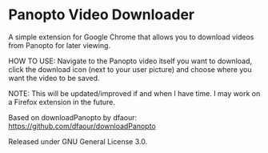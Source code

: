 # Panopto Video Downloader
A simple extension for Google Chrome that allows you to download videos from Panopto for later viewing.

HOW TO USE: Navigate to the Panopto video itself you want to download, click the download icon (next to your user picture) and choose where you want the video to be saved.

NOTE: This will be updated/improved if and when I have time. I may work on a Firefox extension in the future.

Based on downloadPanopto by dfaour: https://github.com/dfaour/downloadPanopto

Released under GNU General License 3.0.
